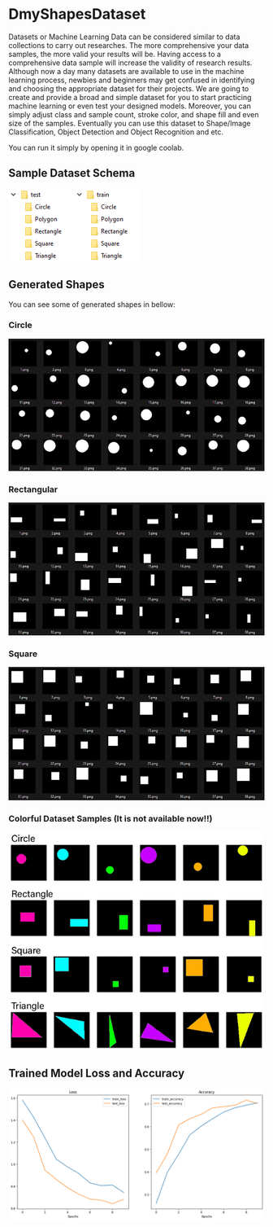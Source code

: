 # DmyShapesDataset
Datasets or Machine Learning Data can be considered similar to data collections to carry out researches. The more comprehensive your data samples, the more valid your results will be. Having access to a comprehensive data sample will increase the validity of research results. Although now a day many datasets are available to use in the machine learning process, newbies and beginners may get confused in identifying and choosing the appropriate dataset for their projects. We are going to create and provide a broad and simple dataset for you to start practicing machine learning or even test your designed models. Moreover, you can simply adjust class and sample count, stroke color, and shape fill and even size of the samples. Eventually you can use this dataset to Shape/Image Classification, Object Detection and Object Recognition and etc.

You can run it simply by opening it in google coolab.

## Sample Dataset Schema
![My_Image](IMGs/sample_dataset_schema.png)

## Generated Shapes
You can see some of generated shapes in bellow:
### Circle
![My_Image](IMGs/circleDataSetSamples.png)
### Rectangular
![My_Image](IMGs/rectangularDataSetSamples.png)
### Square
![My_Image](IMGs/squareDataSetSamples.png)

### Colorful Dataset Samples (It is not available now!!)
![My_Image](IMGs/colorfulDatasetSamples.jpg)

## Trained Model Loss and Accuracy
![My_Image](IMGs/Model-Loss-Accuracy.png)
